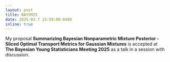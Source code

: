 ```yaml
---
layout: post
title: BAYSM25
date: 2025-03-7 15:59:00-0400
inline: true
---
```


My proposal **Summarizing Bayesian Nonparametric Mixture Posterior - Sliced Optimal Transport Metrics for Gaussian Mixtures** is accepted at **The Bayesian Young Statisticians Meeting 2025** as a talk in a session with discussion. 